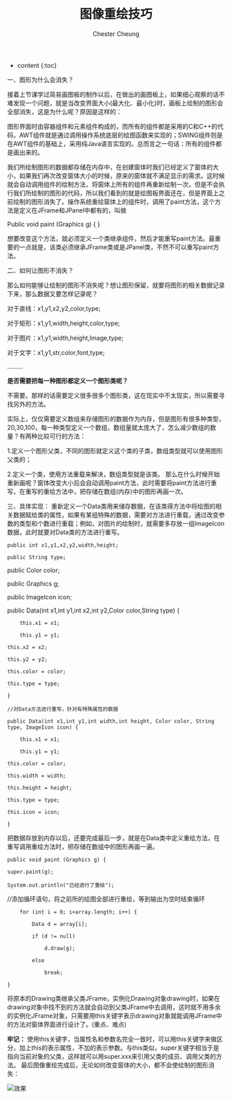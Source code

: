 ﻿---
layout: post
title:  "图像重绘技巧"
categories: Java
tags:  Java image  
author: Chester Cheung
---

* content
{:toc}

一、图形为什么会消失？


接着上节课学过简易画图板的制作以后，在做出的画图板上，如果细心观察的话不难发现一个问题，就是当改变界面大小(最大化、最小化)时，画板上绘制的图形会全部消失，这是为什么呢？原因是这样的：



图形界面时由容器组件和元素组件构成的，而所有的组件都是采用的C和C++的代码，AWT组件就是通过调用操作系统底层的绘图函数来实现的；SWING组件则是在AWT组件的基础上，采用纯Java语言实现的。总而言之一句话：所有的组件都是画出来的。










我们所绘制图形的数据都存储在内存中，在创建窗体时我们已经定义了窗体的大小，如果我们再次改变窗体大小的时候，原来的窗体就不满足显示的需求。这时候就会自动调用组件的绘制方法，将窗体上所有的组件再重新绘制一次，但是不会执行我们所绘制的图形的代码，所以我们看到的就是绘图板界面还在，但是界面上之前绘制的图形消失了。操作系统重绘窗体上的组件时，调用了paint方法，这个方法是定义在JFrame和JPanel中都有的，叫做



Public void paint (Graphics g) { }



想要改变这个方法，就必须定义一个类继承组件，然后才能重写paint方法。最重要的一点就是，该类必须继承JFrame类或是JPanel类，不然不可以重写paint方法。



二、如何让图形不消失？


那么如何能够让绘制的图形不消失呢？想让图形保留，就要将图形的相关数据记录下来，那么数据又要怎样记录呢？


对于直线：x1,y1,x2,y2,color,type;

对于矩形：x1,y1,width,height,color,type;

对于图片：x1,y1,width,height,Image,type;

对于文字：x1,y1,str,color,font,type;

………



**是否需要把每一种图形都定义一个图形类呢？**

不需要。那样的话需要定义很多很多个图形类，这在现实中不太现实，所以需要寻找另外的方法。

实际上，仅仅需要定义数组来存储图形的数据作为内存，但是图形有很多种类型，20,30,100，每一种类型定义一个数组，数组量就太庞大了，怎么减少数组的数量？有两种比较可行的方法：

1.定义一个图形父类，不同的图形就定义这个类的子类，数组类型就可以使用图形父类的；


2.定义一个类，使用方法重载来解决，数组类型就是该类。
那么在什么时候开始重新画呢？窗体改变大小后会自动调用paint方法，此时需要将paint方法进行重写，在重写的重绘方法中，把存储在数组(内存)中的图形再画一次。

三、具体实现：
重新定义一个Data类用来储存数据，在该类得方法中将绘图的相关数据赋给类的属性，如果有某组特殊的数据，需要对方法进行重载，通过改变参数的类型和个数进行重载；例如，对图片的绘制时，就需要多存放一组ImageIcon数据，此时就要对Data类的方法进行重写。

	public int x1,y1,x2,y2,width,height;

	public String type;
	
public Color color;
	
public Graphics g;
	
public ImageIcon icon;
	
	

public Data(int x1,int y1,int x2,int y2,Color color,String type) {

		this.x1 = x1;

		this.y1 = y1;
	
	this.x2 = x2;
	
	this.y2 = y2;
	
	this.color = color;
	
	this.type = type;

	}
	
	//对Data方法进行重写，针对有特殊属性的数据

	public Data(int x1,int y1,int width,int height, Color color, String type, ImageIcon icon) {

		this.x1 = x1;

		this.y1 = y1;
	
	this.color = color;
	
	this.width = width;
	
	this.height = height;
	
	this.type = type;
	
	this.icon = icon;

	}	

把数据存放到内存以后，还要完成最后一步，就是在Data类中定义重绘方法，在重写调用重绘方法时，把存储在数组中的图形再画一遍。

	public void paint (Graphics g) {
	
	super.paint(g);
	
	System.out.println("已经进行了重绘");

		
//添加循环语句，将之前所的绘图全部进行重绘，等到输出为空时结束循环
	
		for (int i = 0; i<array.length; i++) {

			Data d = array[i];

			if (d != null)

				d.draw(g);

			else

				break;
	
	}

将原本的Drawing类继承父类JFrame，实例化Drawing对象drawing时，如果在drawing对象中找不到的方法就会自动到父类JFrame中去调用，这时就不用多余的实例化JFrame对象，只需要用this关键字表示drawing对象就能调用JFrame中的方法对窗体界面进行设计了。(重点、难点)


**牢记：**
使用this关键字，当属性名和参数名完全一致时，可以用this关键字来做区分，加上this的表示属性，不加的表示参数。与this类似，super关键字相当于是指向当前对象的父类，这样就可以用super.xxx来引用父类的成员、调用父类的方法。
最后图像重绘完成后，无论如何改变窗体的大小，都不会使绘制的图形消失：


![效果](https://img-blog.csdnimg.cn/20190216145049715.png?x-oss-process=image/watermark,type_ZmFuZ3poZW5naGVpdGk,shadow_10,text_aHR0cHM6Ly9ibG9nLmNzZG4ubmV0L3dlaXhpbl80NDM5MDE0NQ==,size_16,color_FFFFFF,t_70)